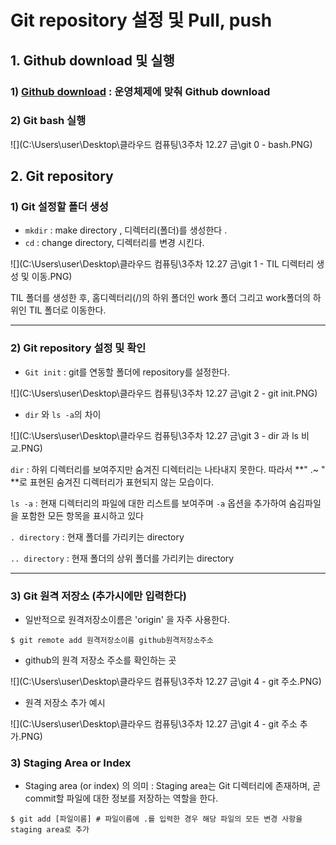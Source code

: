 #  Git  repository 설정 및 Pull, push


## 1. Github download 및 실행 

### 1) [Github download](https://desktop.github.com/) :  운영체제에 맞춰 Github download

### 2) Git bash 실행 

![](C:\Users\user\Desktop\클라우드 컴퓨팅\3주차 12.27 금\git 0 - bash.PNG)

## 2. Git repository

### 1) Git 설정할 폴더 생성

* `mkdir` :  make directory , 디렉터리(폴더)를 생성한다 .
* `cd` : change directory, 디렉터리를 변경 시킨다.

![](C:\Users\user\Desktop\클라우드 컴퓨팅\3주차 12.27 금\git 1 - TIL 디렉터리 생성 및 이동.PNG)

TIL 폴더를 생성한 후, 홈디렉터리(/)의 하위 폴더인 work 폴더 그리고 work폴더의 하위인 TIL 폴더로 이동한다.

___________________________________________________

### 2) Git repository 설정 및 확인

* `Git init` : git를 연동할 폴더에 repository를 설정한다.

![](C:\Users\user\Desktop\클라우드 컴퓨팅\3주차 12.27 금\git 2 - git init.PNG)

* `dir` 와 `ls -a`의 차이

![](C:\Users\user\Desktop\클라우드 컴퓨팅\3주차 12.27 금\git 3 - dir 과 ls 비교.PNG)

`dir` : 하위 디렉터리를 보여주지만 숨겨진 디렉터리는 나타내지 못한다. 따라서 **"  .~ " **로 표현된 숨겨진 디렉터리가 표현되지 않는 모습이다.

`ls -a` : 현재 디렉터리의 파일에 대한 리스트를 보여주며 `-a` 옵션을 추가하여 숨김파일을 포함한 모든 항목을 표시하고 있다

`. directory` :  현재 폴더를 가리키는 directory 

`.. directory` : 현재 폴더의 상위 폴더를 가리키는 directory

_________________________________________________

### 3)  Git 원격 저장소 (**추가시에만 입력한다**)

* 일반적으로 원격저장소이름은 'origin' 을 자주 사용한다.

```shell
$ git remote add 원격저장소이름 github원격저장소주소
```

* github의 원격 저장소 주소를 확인하는 곳

![](C:\Users\user\Desktop\클라우드 컴퓨팅\3주차 12.27 금\git 4 - git 주소.PNG)

* 원격 저장소 추가 예시

![](C:\Users\user\Desktop\클라우드 컴퓨팅\3주차 12.27 금\git 4 - git 주소 추가.PNG)



### 3) Staging Area or Index

* Staging area (or index) 의 의미 :  Staging area는 Git 디렉터리에 존재하며,  곧 commit할 파일에 대한 정보를 저장하는 역할을 한다.

``` shell
$ git add [파일이름] # 파일이름에 .를 입력한 경우 해당 파일의 모든 변경 사항을 staging area로 추가
```



![]()

